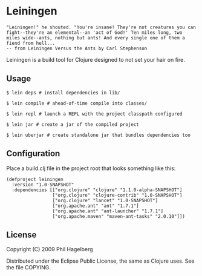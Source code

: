 # Leiningen

    "Leiningen!" he shouted. "You're insane! They're not creatures you can
    fight--they're an elemental--an 'act of God!' Ten miles long, two
    miles wide--ants, nothing but ants! And every single one of them a
    fiend from hell...
    -- from Leiningen Versus the Ants by Carl Stephenson

Leiningen is a build tool for Clojure designed to not set your hair on fire.

## Usage

    $ lein deps # install dependencies in lib/

    $ lein compile # ahead-of-time compile into classes/

    $ lein repl # launch a REPL with the project classpath configured

    $ lein jar # create a jar of the compiled project

    $ lein uberjar # create standalone jar that bundles dependencies too

## Configuration

Place a build.clj file in the project root that looks something like this: 

    (defproject leiningen
      :version "1.0-SNAPSHOT"
      :dependencies [["org.clojure" "clojure" "1.1.0-alpha-SNAPSHOT"]
                     ["org.clojure" "clojure-contrib" "1.0-SNAPSHOT"]
                     ["org.clojure" "lancet" "1.0-SNAPSHOT"]
                     ["org.apache.ant" "ant" "1.7.1"]
                     ["org.apache.ant" "ant-launcher" "1.7.1"]
                     ["org.apache.maven" "maven-ant-tasks" "2.0.10"]])

## License

Copyright (C) 2009 Phil Hagelberg

Distributed under the Eclipse Public License, the same as Clojure
uses. See the file COPYING.
